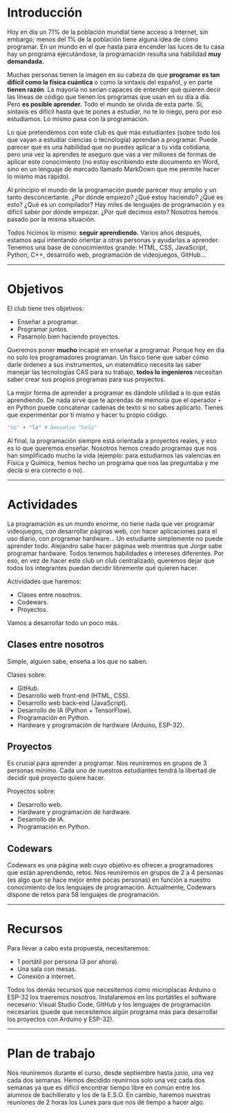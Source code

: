 # Introducción
Hoy en día un 71% de la población mundial tiene acceso a Internet, sin embargo; menos del 1% de la población tiene alguna idea de cómo programar. En un mundo en el que hasta para encender las luces de tu casa hay un programa ejecutándose, la programación resulta una habilidad **muy demandada.**

Muchas personas tienen la imagen en su cabeza de que **programar es tan difícil como la física cuántica** o como la sintaxis del español, y en parte **tienen razón**. La mayoría no serían capaces de entender qué quieren decir las líneas de código que tienen los programas que usan en su día a día. Pero **es posible aprender.** Todo el mundo se olvida de esta parte. Sí, sintaxis es difícil hasta que te pones a estudiar, no te lo niego, pero por eso estudiamos. Lo mismo pasa con la programación.

Lo que pretendemos con este club es que más estudiantes (sobre todo los que vayan a estudiar ciencias o tecnología) aprendan a programar. Puede parecer que es una habilidad que no puedes aplicar a tu vida cotidiana, pero una vez la aprendes te aseguro que vas a ver millones de formas de aplicar este conocimiento (no estoy escribiendo este documento en Word, sino en un lenguaje de marcado llamado MarkDown que me permite hacer lo mismo más rápido).

Al principio el mundo de la programación puede parecer muy amplio y un tanto desconcertante. ¿Por dónde empiezo? ¿Qué estoy haciendo? ¿Qué es esto? ¿Qué es un compilador? Hay miles de lenguajes de programación y es difícil saber por dónde empezar. ¿Por qué decimos esto? Nosotros hemos pasado por la misma situación.

Todos hicimos lo mismo: **seguir aprendiendo.** Varios años después, estamos aquí intentando orientar a otras personas y ayudarlas a aprender. Tenemos una base de conocimientos grande: HTML, CSS, JavaScript, Python, C++, desarrollo web, programación de videojuegos, GitHub...

---

# Objetivos
El club tiene tres objetivos:
   - Enseñar a programar.
   - Programar juntos.
   - Pasarnolo bien haciendo proyectos.

Queremos poner **mucho** incapié en enseñar a programar. Porque hoy en día no solo los programadores programan. Un físico tiene que saber cómo darle órdenes a sus instrumentos, un matemático necesita las saber manejar las tecnologías CAS para su trabajo, **todos lo ingenieros** necesitan saber crear sus propios programas para sus proyectos.

La mejor forma de aprender a programar es dándole utilidad a lo que estás aprendiendo. De nada sirve que te aprendas de memoria que el operador `+` en Python puede concatenar cadenas de texto si no sabes aplicarlo. Tienes que experimentar por ti mismo y hacer tu propio código.
```python
"ho" + "la" # Devuelve "hola"
```

Al final, la programación siempre está orientada a proyectos reales, y eso es lo que queremos enseñar. Nosotros hemos creado programas que nos han simplificado mucho la vida (ejemplo: para estudiarnos las valencias en Física y Química, hemos hecho un programa que nos las preguntaba y me decía si era correcto o no).

---

# Actividades
La programación es un mundo enorme, no tiene nada que ver programar videojuegos, con desarrollar páginas web, con hacer aplicaciones para el uso diario, con programar hardware... Un estudiante simplemente no puede aprender todo. Alejandro sabe hacer páginas web mientras que Jorge sabe programar hardware. Todos tenemos habilidades e intereses diferentes. Por eso, en vez de hacer este club un club centralizado, queremos dejar que todos los integrantes puedan decidir libremente qué quieren hacer.

Actividades que haremos:
   - Clases entre nosotros.
   - Codewars.
   - Proyectos.

Vamos a desarrollar todo un poco más.

## Clases entre nosotros
Simple, alguien sabe, enseña a los que no saben.

Clases sobre:
   - GitHub.
   - Desarrollo web front-end (HTML, CSS).
   - Desarrollo web back-end (JavaScript).
   - Desarrollo de IA (Python + TensorFlow).
   - Programación en Python.
   - Hardware y programación de hardware (Arduino, ESP-32).

## Proyectos
Es crucial para aprender a programar. Nos reuniremos en grupos de 3 personas mínimo. Cada uno de nuestros estudiantes tendrá la libertad de decidir qué proyecto quiere hacer.

Proyectos sobre: 
   - Desarrollo web.
   - Hardware y programación de hardware.
   - Desarrollo de IA.
   - Programación en Python.

## Codewars
Codewars es una página web cuyo objetivo es ofrecer a programadores que están aprendiendo, retos. Nos reuniremos en grupos de 2 a 4 personas (es algo que se hace mejor entre pocas personas) en función a nuestro conocimiento de los lenguajes de programación. Actualmente, Codewars dispone de retos para 58 lenguajes de programación.

---

# Recursos
Para llevar a cabo esta propuesta, necesitaremos:
   - 1 portátil por persona (3 por ahora).
   - Una sala con mesas.
   - Conexión a internet.

Todos los demás recursos que necesitemos como microplacas Arduino o ESP-32 los traeremos nosotros. Instalaremos en los portátiles el software necesario: Visual Studio Code, GitHub y los lenguajes de programación necesarios (puede que necesitemos algún programa más para desarrollar los proyectos con Arduino y ESP-32).

---

# Plan de trabajo
Nos reuniremos durante el curso, desde septiembre hasta junio, una vez cada dos semanas. Hemos decidido reunirnos solo una vez cada dos semanas ya que es difícil encontrar tiempo libre en común entre los alumnos de bachillerato y los de la E.S.O. En cambio, haremos nuestras reuniones de 2 horas los Lunes para que nos dé tiempo a hacer algo. 